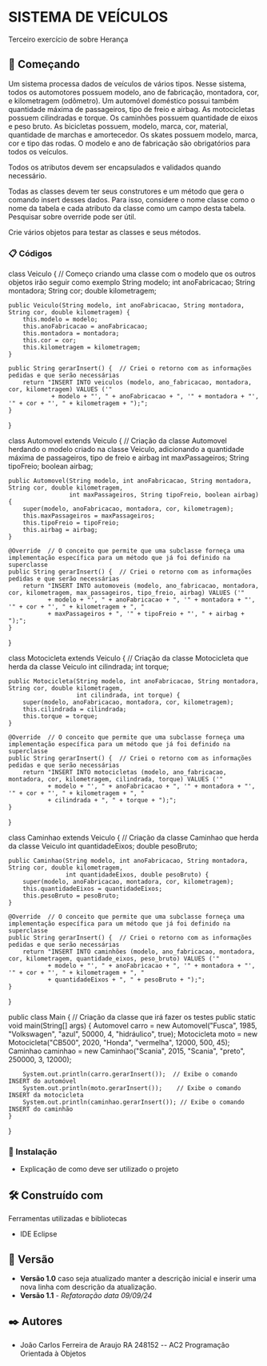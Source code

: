 # SISTEMA DE VEÍCULOS

Terceiro exercício de sobre Herança

## 🚀 Começando

Um sistema processa dados de veículos de vários tipos. Nesse sistema, todos os automotores possuem modelo, ano de fabricação, montadora, cor, e kilometragem (odômetro). Um automóvel doméstico possui também quantidade máxima de passageiros, tipo de freio e airbag. As motocicletas possuem cilindradas e torque. Os caminhões possuem quantidade de eixos e peso bruto. As bicicletas possuem, modelo, marca, cor, material, quantidade de marchas e amortecedor. Os skates possuem modelo, marca, cor e tipo das rodas. O modelo e ano de fabricação são obrigatórios para todos os veículos.

Todos os atributos devem ser encapsulados e validados quando necessário.

Todas as classes devem ter seus construtores e um método que gera o comando insert desses dados. Para isso, considere o nome classe como o nome da tabela e cada atributo da classe como um campo desta tabela. Pesquisar sobre override pode ser útil.

Crie vários objetos para testar as classes e seus métodos.

### 📋 Códigos

class Veiculo {  // Começo criando uma classe com o modelo que os outros objetos irão seguir como exemplo
    String modelo;
    int anoFabricacao;
    String montadora;
    String cor;
    double kilometragem;

    public Veiculo(String modelo, int anoFabricacao, String montadora, String cor, double kilometragem) {
        this.modelo = modelo;
        this.anoFabricacao = anoFabricacao;
        this.montadora = montadora;
        this.cor = cor;
        this.kilometragem = kilometragem;
    }

    public String gerarInsert() {  // Criei o retorno com as informações pedidas e que serão necessárias
        return "INSERT INTO veiculos (modelo, ano_fabricacao, montadora, cor, kilometragem) VALUES ('" 
                + modelo + "', " + anoFabricacao + ", '" + montadora + "', '" + cor + "', " + kilometragem + ");";
    }
}

class Automovel extends Veiculo {  // Criação da classe Automovel herdando o modelo criado na classe Veiculo, adicionando a quantidade máxima de passageiros, tipo de freio e airbag
    int maxPassageiros;
    String tipoFreio;
    boolean airbag;

    public Automovel(String modelo, int anoFabricacao, String montadora, String cor, double kilometragem,  
                     int maxPassageiros, String tipoFreio, boolean airbag) {
        super(modelo, anoFabricacao, montadora, cor, kilometragem);
        this.maxPassageiros = maxPassageiros;
        this.tipoFreio = tipoFreio;
        this.airbag = airbag;
    }

    @Override  // O conceito que permite que uma subclasse forneça uma implementação específica para um método que já foi definido na superclasse
    public String gerarInsert() {  // Criei o retorno com as informações pedidas e que serão necessárias
        return "INSERT INTO automoveis (modelo, ano_fabricacao, montadora, cor, kilometragem, max_passageiros, tipo_freio, airbag) VALUES ('" 
               + modelo + "', " + anoFabricacao + ", '" + montadora + "', '" + cor + "', " + kilometragem + ", " 
               + maxPassageiros + ", '" + tipoFreio + "', " + airbag + ");";
    }
}

class Motocicleta extends Veiculo {  // Criação da classe Motocicleta que herda da classe Veiculo
    int cilindrada;
    int torque;

    public Motocicleta(String modelo, int anoFabricacao, String montadora, String cor, double kilometragem,
                       int cilindrada, int torque) {
        super(modelo, anoFabricacao, montadora, cor, kilometragem);
        this.cilindrada = cilindrada;
        this.torque = torque;
    }

    @Override  // O conceito que permite que uma subclasse forneça uma implementação específica para um método que já foi definido na superclasse
    public String gerarInsert() {  // Criei o retorno com as informações pedidas e que serão necessárias
        return "INSERT INTO motocicletas (modelo, ano_fabricacao, montadora, cor, kilometragem, cilindrada, torque) VALUES ('" 
               + modelo + "', " + anoFabricacao + ", '" + montadora + "', '" + cor + "', " + kilometragem + ", " 
               + cilindrada + ", " + torque + ");";
    }
}

class Caminhao extends Veiculo {  // Criação da classe Caminhao que herda da classe Veiculo
    int quantidadeEixos;
    double pesoBruto;

    public Caminhao(String modelo, int anoFabricacao, String montadora, String cor, double kilometragem,
                    int quantidadeEixos, double pesoBruto) {
        super(modelo, anoFabricacao, montadora, cor, kilometragem);
        this.quantidadeEixos = quantidadeEixos;
        this.pesoBruto = pesoBruto;
    }

    @Override  // O conceito que permite que uma subclasse forneça uma implementação específica para um método que já foi definido na superclasse
    public String gerarInsert() {  // Criei o retorno com as informações pedidas e que serão necessárias
        return "INSERT INTO caminhões (modelo, ano_fabricacao, montadora, cor, kilometragem, quantidade_eixos, peso_bruto) VALUES ('" 
               + modelo + "', " + anoFabricacao + ", '" + montadora + "', '" + cor + "', " + kilometragem + ", " 
               + quantidadeEixos + ", " + pesoBruto + ");";
    }
}

public class Main {  // Criação da classe que irá fazer os testes
    public static void main(String[] args) {
        Automovel carro = new Automovel("Fusca", 1985, "Volkswagen", "azul", 50000, 4, "hidráulico", true);
        Motocicleta moto = new Motocicleta("CB500", 2020, "Honda", "vermelha", 12000, 500, 45);
        Caminhao caminhao = new Caminhao("Scania", 2015, "Scania", "preto", 250000, 3, 12000);

        System.out.println(carro.gerarInsert());  // Exibe o comando INSERT do automóvel
        System.out.println(moto.gerarInsert());    // Exibe o comando INSERT da motocicleta
        System.out.println(caminhao.gerarInsert()); // Exibe o comando INSERT do caminhão
    }
}



### 🔧 Instalação

* Explicação de como deve ser utilizado o projeto

## 🛠️ Construído com

Ferramentas utilizadas e bibliotecas

* IDE Eclipse

## 📌 Versão

* **Versão 1.0** caso seja atualizado manter a descrição inicial e inserir uma nova linha com descrição da atualização.
* **Versão 1.1** - *Refatoração* *data 09/09/24*

## ✒️ Autores

* João Carlos Ferreira de Araujo RA 248152 -- AC2 Programação Orientada à Objetos

